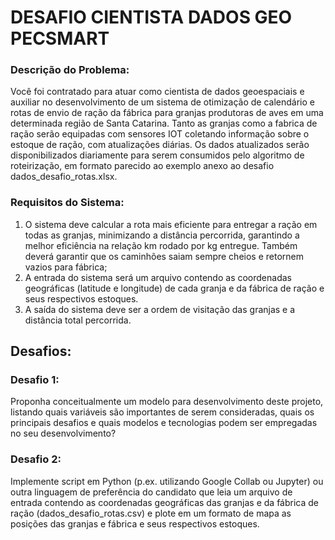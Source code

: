 # DESAFIO CIENTISTA DADOS GEO PECSMART

### Descrição do Problema:
Você foi contratado para atuar como cientista de dados geoespaciais e auxiliar no desenvolvimento de um sistema de otimização de calendário e rotas de envio de ração da fábrica para granjas produtoras de aves em uma determinada região de Santa Catarina. Tanto as granjas como a fabrica de ração serão equipadas com sensores IOT coletando informação sobre o estoque de ração, com atualizações diárias. Os dados atualizados serão disponibilizados diariamente para serem consumidos pelo algoritmo de roteirização, em formato parecido ao exemplo anexo ao desafio dados_desafio_rotas.xlsx.

### Requisitos do Sistema:
1. O sistema deve calcular a rota mais eficiente para entregar a ração em todas as granjas, minimizando a distância percorrida, garantindo a melhor eficiência na relação km rodado por kg entregue. Também deverá garantir que os caminhões saiam sempre cheios e retornem vazios para fábrica;
2. A entrada do sistema será um arquivo contendo as coordenadas geográficas (latitude e longitude) de cada granja e da fábrica de ração e seus respectivos estoques.
3. A saída do sistema deve ser a ordem de visitação das granjas e a distância total percorrida.

## Desafios:

### Desafio 1:
Proponha conceitualmente um modelo para desenvolvimento deste projeto, listando quais variáveis são importantes de serem consideradas, quais os principais desafios e quais modelos e tecnologias podem ser empregadas no seu desenvolvimento?

### Desafio 2:
Implemente script em Python (p.ex. utilizando Google Collab ou Jupyter) ou outra linguagem de preferência do candidato que leia um arquivo de entrada contendo as coordenadas geográficas das granjas e da fábrica de ração (dados_desafio_rotas.csv) e plote em um formato de mapa as posições das granjas e fábrica e seus respectivos estoques.
